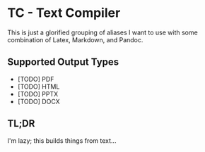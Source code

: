 TC - Text Compiler
==================
This is just a glorified grouping of aliases I want to use with some combination of Latex, Markdown, and Pandoc.

Supported Output Types
----------------------
- [TODO] PDF
- [TODO] HTML
- [TODO] PPTX
- [TODO] DOCX

TL;DR
-----
I'm lazy; this builds things from text...
